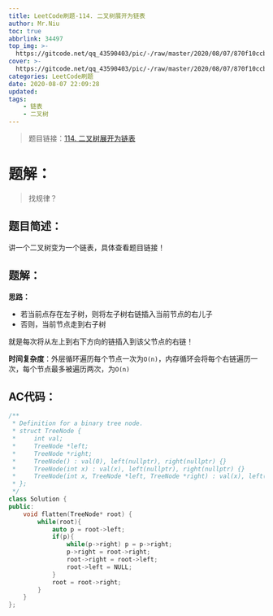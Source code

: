 ```yaml
---
title: LeetCode刷题-114. 二叉树展开为链表
author: Mr.Niu
toc: true
abbrlink: 34497
top_img: >-
  https://gitcode.net/qq_43590403/pic/-/raw/master/2020/08/07/870f10ccb8cee4adc444d19cac52b1ad.png
cover: >-
  https://gitcode.net/qq_43590403/pic/-/raw/master/2020/08/07/870f10ccb8cee4adc444d19cac52b1ad.png
categories: LeetCode刷题
date: 2020-08-07 22:09:28
updated:
tags:
	- 链表
	- 二叉树
---
```






> 题目链接：[114. 二叉树展开为链表](https://leetcode-cn.com/problems/flatten-binary-tree-to-linked-list/)



# 题解：



> 找规律？



## 题目简述：

讲一个二叉树变为一个链表，具体查看题目链接！

## 题解：

**思路：**

- 若当前点存在左子树，则将左子树右链插入当前节点的右儿子
- 否则，当前节点走到右子树



就是每次将从左上到右下方向的链插入到该父节点的右链！



**时间复杂度**：外层循环遍历每个节点一次为`O(n)`，内存循环会将每个右链遍历一次，每个节点最多被遍历两次，为`O(n)`

## AC代码：



```c++
/**
 * Definition for a binary tree node.
 * struct TreeNode {
 *     int val;
 *     TreeNode *left;
 *     TreeNode *right;
 *     TreeNode() : val(0), left(nullptr), right(nullptr) {}
 *     TreeNode(int x) : val(x), left(nullptr), right(nullptr) {}
 *     TreeNode(int x, TreeNode *left, TreeNode *right) : val(x), left(left), right(right) {}
 * };
 */
class Solution {
public:
    void flatten(TreeNode* root) {
        while(root){
            auto p = root->left;
            if(p){
                while(p->right) p = p->right;
                p->right = root->right;
                root->right = root->left;
                root->left = NULL;
            }
            root = root->right;
        }
    }
};
```



